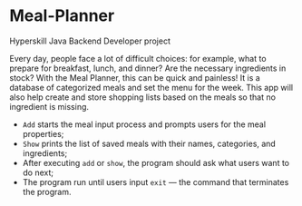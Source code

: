 # Meal-Planner

Hyperskill Java Backend Developer project

Every day, people face a lot of difficult choices: for example, what to prepare for breakfast, lunch, and dinner? Are
the necessary ingredients in stock? With the Meal Planner, this can be quick and painless! It is a database of
categorized meals and set the menu for the week. This app will also help create and store shopping lists based on the
meals so that no ingredient is missing.

* `Add` starts the meal input process and prompts users for the meal properties;
* `Show` prints the list of saved meals with their names, categories, and ingredients;
* After executing `add` or `show`, the program should ask what users want to do next;
* The program run until users input `exit` — the command that terminates the program.